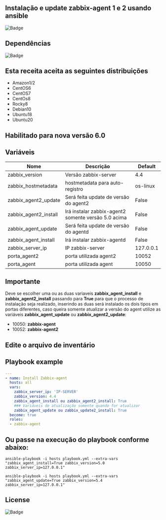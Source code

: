 ## Instalação e update zabbix-agent 1 e 2 usando ansible

![Badge](https://img.shields.io/badge/ansible-zabbix-red)

## Dependências
![Badge](https://img.shields.io/badge/ansible-2.9.10-blue)

## Esta receita aceita as seguintes distribuições
- Amazon1/2
- CentOS6
- CentOS7
- CentOs8
- Rocky8
- Debian10
- Ubuntu18
- Ubuntu20

## Habilitado para nova versão 6.0

## Variáveis

| Nome | Descrição | Default | 
|------|-----------|---------|
| zabbix_version | Versão zabbix-server | 4.4|
| zabbix_hostmetadata | hostmetadata para auto-registro | os-linux |
| zabbix_agent2_update | Será feita update de versão do agent2 | False |
| zabbix_agent2_install | Irá instalar zabbix-agent2 somente versão 5.0 acima | False | 
| zabbix_agent_update | Será feita update de versão do agentd | False |
| zabbix_agent_install | Irá instalar zabbix-agentd | False | 
| zabbix_server_ip | IP zabbix-server | 127.0.0.1| 
| porta_agent2 | porta utilizada agent2 | 10052 |
| porta_agent | porta utilizada agent | 10050 |

## Importante
 Deve se escolher uma ou as duas variaveis **zabbix_agent_install** e **zabbix_agent2_install** passando para **True** para que o processo de instalação seja realizado, inserindo as duas será instalado os dois tipos em portas diferentes, caso queira somente atualizar a versão do agent utilize as variáveis **zabbix_agent_update** ou **zabbix_agent2_update**:
  
  - 10050: **zabbix-agent** 
  - 10052: **zabbix-agent2**  
 
## Edite o arquivo de inventário

## Playbook example
```yaml
---
- name: Install Zabbix-agent
  hosts: all
  vars:
    zabbix_server_ip: 'IP-SERVER'
    zabbix_version: 4.4
    zabbix_agent_install ou zabbix_agent2_install: True
    ### Variáveis de atualização somente quando for atualizar 
    zabbix_agent_update ou zabbix_update2_install: True
  become: true
  roles:
  - zabbix-agent
```
## Ou passe na execução do playbook conforme abaixo:
``` 
ansible-playbook -i hosts playbook.yml --extra-vars "zabbix_agent_install=True zabbix_version=5.0 zabbix_server_ip=127.0.0.1"

ansible-playbook -i hosts playbook.yml --extra-vars "zabbix_agent_update=True zabbix_version=5.4 zabbix_server_ip=127.0.0.1"
``` 
## License
![Badge](https://img.shields.io/badge/license-GPLv3-green)
